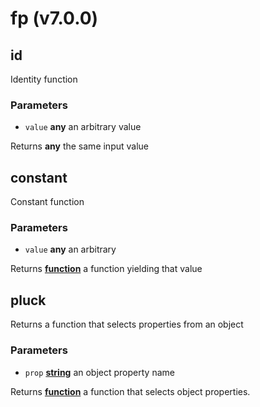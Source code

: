 # fp (v7.0.0)

<!-- Generated by documentation.js. Update this documentation by updating the source code. -->

## id

Identity function

### Parameters

-   `value` **any** an arbitrary value

Returns **any** the same input value

## constant

Constant function

### Parameters

-   `value` **any** an arbitrary

Returns **[function][1]** a function yielding that value

## pluck

Returns a function that selects properties from an object

### Parameters

-   `prop` **[string][2]** an object property name

Returns **[function][1]** a function that selects object properties.

[1]: https://developer.mozilla.org/docs/Web/JavaScript/Reference/Statements/function

[2]: https://developer.mozilla.org/docs/Web/JavaScript/Reference/Global_Objects/String
